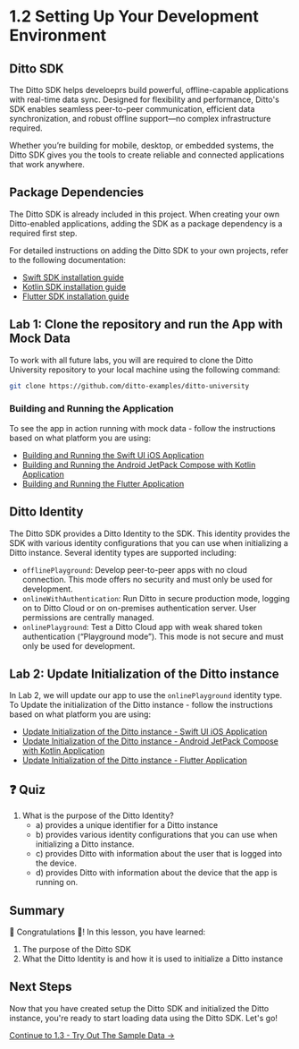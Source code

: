 # 1.2 Setting Up Your Development Environment

## Ditto SDK

The Ditto SDK helps develoeprs build powerful, offline-capable applications with real-time data sync. Designed for flexibility and performance, Ditto's SDK enables seamless peer-to-peer communication, efficient data synchronization, and robust offline support—no complex infrastructure required.

Whether you’re building for mobile, desktop, or embedded systems, the Ditto SDK gives you the tools to create reliable and connected applications that work anywhere.

## Package Dependencies

The Ditto SDK is already included in this project. When creating your own Ditto-enabled applications, adding the SDK as a package dependency is a required first step.

For detailed instructions on adding the Ditto SDK to your own projects, refer to the following documentation:
- [Swift SDK installation guide](https://docs.ditto.live/sdk/latest/install-guides/swift#installing-package-dependencies)
- [Kotlin SDK installation guide](https://docs.ditto.live/sdk/latest/install-guides/kotlin#installing-package-dependencies)
- [Flutter SDK installation guide](https://docs.ditto.live/sdk/latest/install-guides/flutter#installing-package-dependencies)

## Lab 1: Clone the repository and run the App with Mock Data

To work with all future labs, you will are required to clone the Ditto University repository to your local machine using the following command:

```bash
git clone https://github.com/ditto-examples/ditto-university
```

### Building and Running the Application

To see the app in action running with mock data - follow the instructions based on what platform you are using:

- [Building and Running the Swift UI iOS Application](lab1-swift.md)
- [Building and Running the Android JetPack Compose with Kotlin Application](lab1-android.md)
- [Building and Running the Flutter Application](lab1-flutter.md)

## Ditto Identity

The Ditto SDK provides a Ditto Identity to the SDK.  This identity provides the SDK with various identity configurations that you can use when initializing a Ditto instance. Several identity types are supported including:
- `offlinePlayground`: Develop peer-to-peer apps with no cloud connection. This mode offers no security and must only be used for development.
- `onlineWithAuthentication`: Run Ditto in secure production mode, logging on to Ditto Cloud or on on-premises authentication server. User permissions are centrally managed.
- `onlinePlayground`: Test a Ditto Cloud app with weak shared token authentication (“Playground mode”). This mode is not secure and must only be used for development.

## Lab 2: Update Initialization of the Ditto instance

In Lab 2, we will update our app to use the `onlinePlayground` identity type.  To Update the initialization of the Ditto instance - follow the instructions based on what platform you are using:

- [Update Initialization of the Ditto instance - Swift UI iOS Application](lab2-swift.md)
- [Update Initialization of the Ditto instance - Android JetPack Compose with Kotlin Application](lab2-android.md)
- [Update Initialization of the Ditto instance - Flutter Application](lab2-flutter.md)

## ❓ Quiz 

1. What is the purpose of the Ditto Identity? 
   - a) provides a unique identifier for a Ditto instance
   - b) provides various identity configurations that you can use when initializing a Ditto instance. 
   - c) provides Ditto with information about the user that is logged into the device. 
   - d) provides Ditto with information about the device that the app is running on. 

## Summary

🎉 Congratulations 🙌! In this lesson, you have learned:
1. The purpose of the Ditto SDK 
2. What the Ditto Identity is and how it is used to initialize a Ditto instance

## Next Steps

Now that you have created setup the Ditto SDK and initialized the Ditto instance, you're ready to start loading data using the Ditto SDK. Let's go!

[Continue to 1.3 - Try Out The Sample Data →](../1.3/README.md)